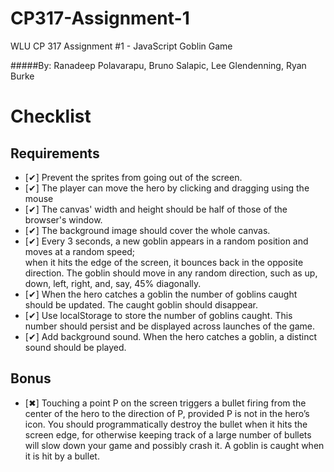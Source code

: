 CP317-Assignment-1
==================

WLU CP 317 Assignment #1 - JavaScript Goblin Game

#####By: Ranadeep Polavarapu, Bruno Salapic, Lee Glendenning, Ryan Burke

Checklist
=========
Requirements
------
*  [✔] Prevent the sprites from going out of the screen.  
*  [✔] The player can move the hero by clicking and dragging using the mouse  
*  [✔] The canvas' width and height should be half of those of the browser's window.  
*  [✔] The background image should cover the whole canvas.  
*  [✔] Every 3 seconds, a new goblin appears in a random position and moves at a random speed;  
when it hits the edge of the screen, it bounces back in the opposite direction. The goblin should
move in any random direction, such as up, down, left, right, and, say, 45% diagonally.  
*  [✔] When the hero catches a goblin the number of goblins caught should be updated. The caught
goblin should disappear.  
*  [✔] Use localStorage to store the number of goblins caught. This number should persist and be
displayed across launches of the game.  
*  [✔] Add background sound. When the hero catches a goblin, a distinct sound should be played.  

Bonus
------
*  [✖] Touching a point P on the screen triggers a bullet firing from the center of the hero to the direction of P, provided P is not in the hero’s icon. You should programmatically destroy the bullet when it hits the screen edge, for otherwise keeping track of a large number of bullets will slow down your game and possibly crash it. A goblin is caught when it is hit by a bullet.